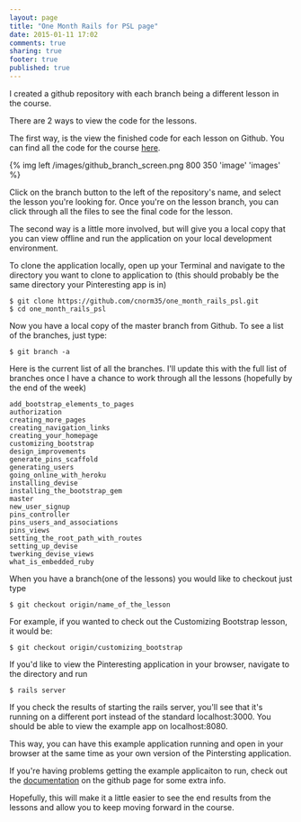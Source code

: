 ```yaml
---
layout: page
title: "One Month Rails for PSL page"
date: 2015-01-11 17:02
comments: true
sharing: true
footer: true
published: true
---
```


I created a github repository with each branch being a different lesson in the course.

There are 2 ways to view the code for the lessons.

The first way, is the view the finished code for each lesson on Github.
You can find all the code for the course [here](https://github.com/cnorm35/one_month_rails_psl).

{% img left /images/github_branch_screen.png 800 350 'image' 'images' %}

Click on the branch button to the left of the repository's name, and select the lesson you're looking for.  Once you're on the lesson branch, you can click through all the files to see the final code for the lesson.

The second way is a little more involved, but will give you a local copy that you can view offline
and run the application on your local development environment.

To clone the application locally, open up your Terminal and navigate to the directory you want to clone to application to (this should probably be the same directory your Pinteresting app is in)

```
$ git clone https://github.com/cnorm35/one_month_rails_psl.git
$ cd one_month_rails_psl
```

Now you have a local copy of the master branch from Github.  To see a list of the branches,
just type:
```
$ git branch -a
```

Here is the current list of all the branches.  I'll update this with the full list of branches once 
I have a chance to work through all the lessons (hopefully by the end of the week)

```
add_bootstrap_elements_to_pages
authorization
creating_more_pages
creating_navigation_links
creating_your_homepage
customizing_bootstrap
design_improvements
generate_pins_scaffold
generating_users
going_online_with_heroku
installing_devise
installing_the_bootstrap_gem
master
new_user_signup
pins_controller
pins_users_and_associations
pins_views
setting_the_root_path_with_routes
setting_up_devise
twerking_devise_views
what_is_embedded_ruby
```

When you have a branch(one of the lessons) you would like to checkout just type

```
$ git checkout origin/name_of_the_lesson
```

For example, if you wanted to check out the Customizing Bootstrap lesson, it would be:

```
$ git checkout origin/customizing_bootstrap
```

If you'd like to view the Pinteresting application in your browser, navigate to the directory 
and run
```
$ rails server
```

If you check the results of starting the rails server, you'll see that it's running on a different port instead of the standard localhost:3000.  You should be able to view the example app on localhost:8080.

This way, you can have this example application running and open in your browser at the same time
as your own version of the Pintersting application.

If you're having problems getting the example applicaiton to run, check out the [documentation](https://github.com/cnorm35/one_month_rails_psl) on the github page for some extra info.

Hopefully, this will make it a little easier to see the end results from the lessons and allow you to keep moving forward in the course.
